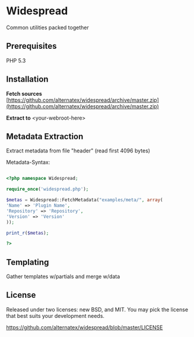 Widespread
=============

Common utilities packed together

Prerequisites
-------------
PHP 5.3

Installation 
-------------

**Fetch sources** [https://github.com/alternatex/widespread/archive/master.zip](https://github.com/alternatex/widespread/archive/master.zip)

**Extract to** &lt;your-webroot-here&gt;

Metadata Extraction
-------------

Extract metadata from file "header" (read first 4096 bytes)

Metadata-Syntax:

```php

<?php namespace Widespread;

require_once('widespread.php');

$metas = Widespread::FetchMetadata("examples/meta/", array(
'Name' => 'Plugin Name',
'Repository' => 'Repository',
'Version' => 'Version'
));

print_r($metas);

?>
```

Templating
-------------

Gather templates w/partials and merge w/data

License
-------------
Released under two licenses: new BSD, and MIT. You may pick the
license that best suits your development needs.

https://github.com/alternatex/widespread/blob/master/LICENSE

